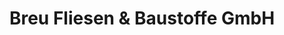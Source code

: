 ---
title: "Breu Fliesen & Baustoffe GmbH"
url: /rosenheim/breu-fliesen-und-baustoffe-gmbh/
shop: Fliesen
---